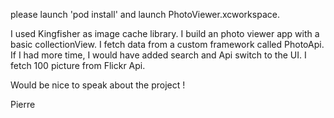 
please launch 'pod install' and launch PhotoViewer.xcworkspace.

I used Kingfisher as image cache library.
I build an photo viewer app with a basic collectionView. I fetch data from a custom framework called PhotoApi.
If I had more time, I would have added search and Api switch to the UI. I fetch 100 picture from Flickr Api.

Would be nice to speak about the project !

Pierre
